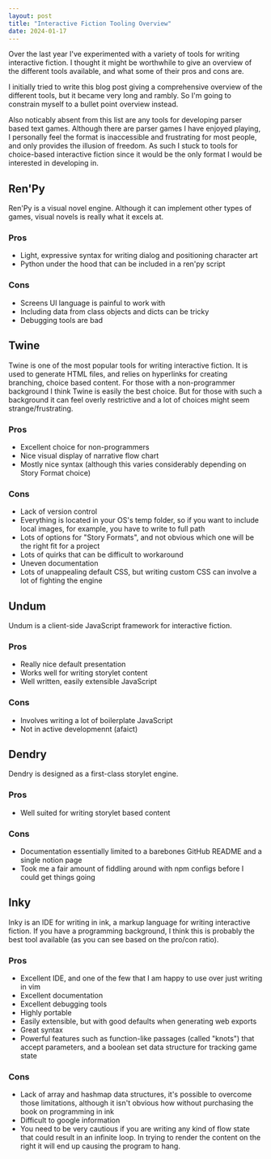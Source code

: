 ```yaml
---
layout: post
title: "Interactive Fiction Tooling Overview"
date: 2024-01-17
---
```

Over the last year I've experimented with a variety of tools for writing interactive fiction. I thought it might be worthwhile to give an overview of the different tools available, and what some of their pros and cons are.

I initially tried to write this blog post giving a comprehensive overview of the different tools, but it became very long and rambly. So I'm going to constrain myself to a bullet point overview instead.

Also noticably absent from this list are any tools for developing parser based text games. Although there are parser games I have enjoyed playing, I personally feel the format is inaccessible and frustrating for most people, and only provides the illusion of freedom. As such I stuck to tools for choice-based interactive fiction since it would be the only format I would be interested in developing in.

## Ren'Py

Ren'Py is a visual novel engine. Although it can implement other types of games, visual novels is really what it excels at.

### Pros

- Light, expressive syntax for writing dialog and positioning character art
- Python under the hood that can be included in a ren'py script

### Cons

- Screens UI language is painful to work with
- Including data from class objects and dicts can be tricky
- Debugging tools are bad

## Twine

Twine is one of the most popular tools for writing interactive fiction. It is used to generate HTML files, and relies on hyperlinks for creating branching, choice based content. For those with a non-programmer background I think Twine is easily the best choice. But for those with such a background it can feel overly restrictive and a lot of choices might seem strange/frustrating.

### Pros

- Excellent choice for non-programmers
- Nice visual display of narrative flow chart
- Mostly nice syntax (although this varies considerably depending on Story Format choice)

### Cons

- Lack of version control
- Everything is located in your OS's temp folder, so if you want to include local images, for example, you have to write to full path
- Lots of options for "Story Formats", and not obvious which one will be the right fit for a project
- Lots of quirks that can be difficult to workaround
- Uneven documentation
- Lots of unappealing default CSS, but writing custom CSS can involve a lot of fighting the engine

## Undum

Undum is a client-side JavaScript framework for interactive fiction.

### Pros
- Really nice default presentation
- Works well for writing storylet content
- Well written, easily extensible JavaScript
### Cons
- Involves writing a lot of boilerplate JavaScript
- Not in active developmennt (afaict)

## Dendry

Dendry is designed as a first-class storylet engine.

### Pros
- Well suited for writing storylet based content
### Cons
- Documentation essentially limited to a barebones GitHub README and a single notion page
- Took me a fair amount of fiddling around with npm configs before I could get things going

## Inky

Inky is an IDE for writing in ink, a markup language for writing interactive fiction. If you have a programming background, I think this is probably the best tool available (as you can see based on the pro/con ratio).

### Pros

- Excellent IDE, and one of the few that I am happy to use over just writing in vim
- Excellent documentation
- Excellent debugging tools
- Highly portable
- Easily extensible, but with good defaults when generating web exports
- Great syntax
- Powerful features such as function-like passages (called "knots") that accept parameters, and a boolean set data structure for tracking game state

### Cons

- Lack of array and hashmap data structures, it's possible to overcome those limitations, although it isn't obvious how without purchasing the book on programming in ink 
- Difficult to google information
- You need to be very cautious if you are writing any kind of flow state that could result in an infinite loop. In trying to render the content on the right it will end up causing the program to hang.
